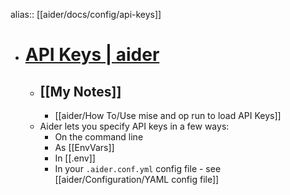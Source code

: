 alias:: [[aider/docs/config/api-keys]]

- # [API Keys | aider](https://aider.chat/docs/config/api-keys.html)
	- ## [[My Notes]]
		- [[aider/How To/Use mise and op run to load API Keys]]
	- Aider lets you specify API keys in a few ways:
		- On the command line
		- As [[EnvVars]]
		- In [[.env]]
		- In your `.aider.conf.yml` config file - see [[aider/Configuration/YAML config file]]